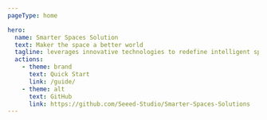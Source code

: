 ```yaml
---
pageType: home

hero:
  name: Smarter Spaces Solution
  text: Maker the space a better world
  tagline: leverages innovative technologies to redefine intelligent spaces.
  actions:
    - theme: brand
      text: Quick Start
      link: /guide/
    - theme: alt
      text: GitHub
      link: https://github.com/Seeed-Studio/Smarter-Spaces-Solutions
---
```

